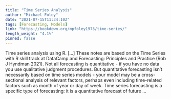```yaml
---
title: "Time Series Analysis"
author: "Michael Foley"
date: "2021-07-15T11:34:10Z"
tags: [Forecasting, Models]
link: "https://bookdown.org/mpfoley1973/time-series/"
length_weight: "4.1%"
pinned: false
---
```


Time series analysis using R. [...] These notes are based on the Time Series with R skill track at DataCamp and Forecasting: Principles and Practice (Rob J Hyndman 2021). Not all forecasting is quantitative - if you have no data you use qualitative judgment procedures. But quantitative forecasting isn’t necessarily based on time series models - your model may be a cross-sectional analysis of relevant factors, perhaps even including time-related factors such as month of year or day of week. Time series forecasting is a specific type of forecasting: it is a quantitative forecast of future ...
